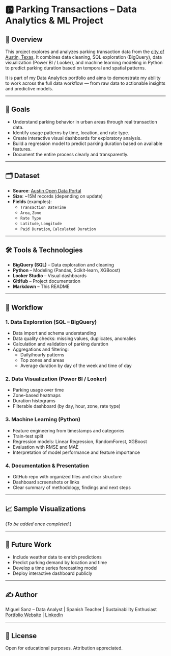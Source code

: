 # 🅿️ Parking Transactions – Data Analytics & ML Project

## 📌 Overview

This project explores and analyzes parking transaction data from the [city of Austin, Texas](https://data.austintexas.gov/Transportation-and-Mobility/Parking-Transactions/5bb2-gtef/about_data). It combines data cleaning, SQL exploration (BigQuery), data visualization (Power BI / Looker), and machine learning modeling in Python to predict parking duration based on temporal and spatial patterns.

It is part of my Data Analytics portfolio and aims to demonstrate my ability to work across the full data workflow — from raw data to actionable insights and predictive models.

---

## 🧠 Goals

- Understand parking behavior in urban areas through real transaction data.
- Identify usage patterns by time, location, and rate type.
- Create interactive visual dashboards for exploratory analysis.
- Build a regression model to predict parking duration based on available features.
- Document the entire process clearly and transparently.

---

## 🗂️ Dataset

- **Source**: [Austin Open Data Portal](https://data.austintexas.gov/Transportation-and-Mobility/Parking-Transactions/5bb2-gtef)
- **Size**: ~15M records (depending on update)
- **Fields** (examples):
  - `Transaction DateTime`
  - `Area`, `Zone`
  - `Rate Type`
  - `Latitude`, `Longitude`
  - `Paid Duration`, `Calculated Duration`

---

## 🛠️ Tools & Technologies

- **BigQuery (SQL)** – Data exploration and cleaning
- **Python** – Modeling (Pandas, Scikit-learn, XGBoost)
- **Looker Studio** – Visual dashboards
- **GitHub** – Project documentation
- **Markdown** – This README

---

## 🧩 Workflow

### 1. Data Exploration (SQL – BigQuery)
- Data import and schema understanding
- Data quality checks: missing values, duplicates, anomalies
- Calculation and validation of parking duration
- Aggregations and filtering:
  - Daily/hourly patterns
  - Top zones and areas
  - Average duration by day of the week and time of day

### 2. Data Visualization (Power BI / Looker)
- Parking usage over time
- Zone-based heatmaps
- Duration histograms
- Filterable dashboard (by day, hour, zone, rate type)

### 3. Machine Learning (Python)
- Feature engineering from timestamps and categories
- Train-test split
- Regression models: Linear Regression, RandomForest, XGBoost
- Evaluation with RMSE and MAE
- Interpretation of model performance and feature importance

### 4. Documentation & Presentation
- GitHub repo with organized files and clear structure
- Dashboard screenshots or links
- Clear summary of methodology, findings and next steps

---

## 📈 Sample Visualizations

(*To be added once completed.*)

---

## 🔮 Future Work

- Include weather data to enrich predictions
- Predict parking demand by location and time
- Develop a time series forecasting model
- Deploy interactive dashboard publicly

---

## ✍️ Author

Miguel Sanz – Data Analyst | Spanish Teacher | Sustainability Enthusiast  
[Portfolio Website](https://miguelsanz.net) | [LinkedIn](https://www.linkedin.com/in/misanzex)

---

## 📎 License

Open for educational purposes. Attribution appreciated.
